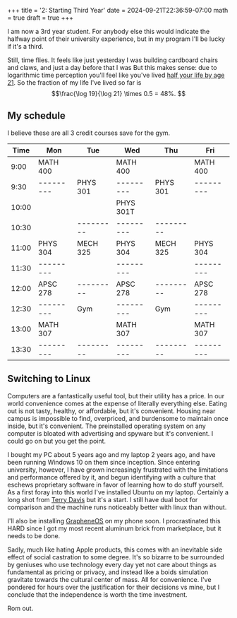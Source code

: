 +++
title = '2: Starting Third Year'
date = 2024-09-21T22:36:59-07:00
math = true
draft = true
+++

I am now a 3rd year student. For anybody else this would indicate the halfway point of their university experience, but in my program I'll be lucky if it's a third.

Still, time flies. It feels like just yesterday I was building cardboard chairs and claws, and just a day before that I was But this makes sense: due to logarithmic time perception you'll feel like you've lived <u>[half your life by age 21](https://suryad.com/blog/percieved-age)</u>. So the fraction of my life I've lived so far is $$\frac{\log 19}{\log 21} \times 0.5 = 48%. $$

## My schedule

I believe these are all 3 credit courses save for the gym.

|Time |  Mon    |  Tue    |  Wed    |  Thu    |   Fri   |
|-----|---------|---------|---------|---------|---------|
|9:00 |MATH 400 |         |MATH 400 |         |MATH 400 |
|9:30 |---------|PHYS 301 |---------|PHYS 301 |---------|
|10:00|         |         |PHYS 301T|         |         |
|10:30|         |---------|---------|---------|         |
|11:00|PHYS 304 |MECH 325 |PHYS 304 |MECH 325 |PHYS 304 |
|11:30|---------|         |---------|         |---------|
|12:00|APSC 278 |---------|APSC 278 |---------|APSC 278 |
|12:30|---------|   Gym   |---------|   Gym   |---------|
|13:00|MATH 307 |         |MATH 307 |         |MATH 307 |
|13:30|---------|---------|---------|---------|---------|

## Switching to Linux

Computers are a fantastically useful tool, but their utility has a price. In our world convenience comes at the expense of literally everything else. Eating out is not tasty, healthy, or affordable, but it's convenient. Housing near campus is impossible to find, overpriced, and burdensome to maintain once inside, but it's convenient. The preinstalled operating system on any computer is bloated with advertising and spyware but it's convenient. I could go on but you get the point.

I bought my PC about 5 years ago and my laptop 2 years ago, and have been running Windows 10 on them since inception. Since entering university, however, I have grown increasingly frustrated with the limitations and performance offered by it, and begun identifying with a culture that eschews proprietary software in favor of learning how to do stuff yourself. As a first foray into this world I've installed Ubuntu on my laptop. Certainly a long shot from [Terry Davis](https://www.reddit.com/r/computerscience/comments/1bttkf9/terry_davis_was_right_all_along/) but it's a start. I still have dual boot for comparison and the machine runs noticeably better with linux than without. 

I'll also be installing <u>[GrapheneOS](https://grapheneos.org/)</u> on my phone soon. I procrastinated this HARD since I got my most recent aluminum brick from marketplace, but it needs to be done.

Sadly, much like hating Apple products, this comes with an inevitable side effect of social castration to some degree. It's so bizarre to be surrounded by geniuses who use technology every day yet not care about things as fundamental as pricing or privacy, and instead like a boids simulation gravitate towards the cultural center of mass. All for convenience. I've pondered for hours over the justification for their decisions vs mine, but I conclude that the independence is worth the time investment.

Rom out.